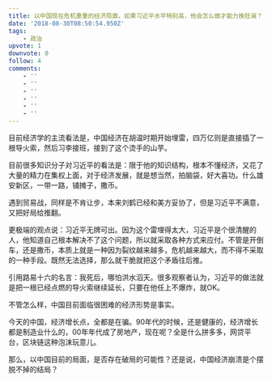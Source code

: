 ```yaml
---
title: 以中国现在危机重重的经济局面，如果习近平水平特别高，他会怎么做才能力挽狂澜？
date: '2018-08-30T08:50:54.950Z'
tags:
    - 政治
upvote: 1
downvote: 0
follow: 4
comments:
    - ''
    - ''
    - ''
    - ''
    - ''
    - ''
---
```


目前经济学的主流看法是，中国经济在胡温时期开始埋雷，四万亿则是直接插了一根导火索，然后习李接班，接到了这个烫手的山芋。

  

目前很多知识分子对习近平的看法是：限于他的知识结构，根本不懂经济，又花了大量的精力在集权上面，对于经济发展，就是想当然，拍脑袋，好大喜功。什么雄安新区，一带一路，铺摊子，撒币。

遇到贸易战，同样是不肯让步，本来刘鹤已经和美方妥协了，但是习近平不满意，又把好局给推翻。

  

更极端的观点说：习近平无牌可出。因为这个雷埋得太大，习近平是个很清醒的人，他知道自己根本解决不了这个问题，所以就采取各种方式来应付。不管是开倒车，还是撒币，本质上就是一种因为裂纹越来越多，危机越来越大，而不得不采取的一种手段。既然无法选择，那么就干脆就把这个矛盾往后推。

引用路易十六的名言：我死后，哪怕洪水滔天。很多观察者认为，习近平的做法就是把一根已经点燃的导火索继续延长，只要在他任上不爆炸，就OK。

  

不管怎么样，中国目前面临很困难的经济形势是事实。

  

今天的中国，经济增长点，全都是在骗。90年代的时候，还是健康的，经济增长都是制造业什么的，00年年代成了房地产，现在呢？全是什么拼多多，网贷平台，区块链这种泡沫玩意儿。

  

那么，以中国目前的局面，是否存在破局的可能性？还是说，中国经济崩溃是个摆脱不掉的结局？
